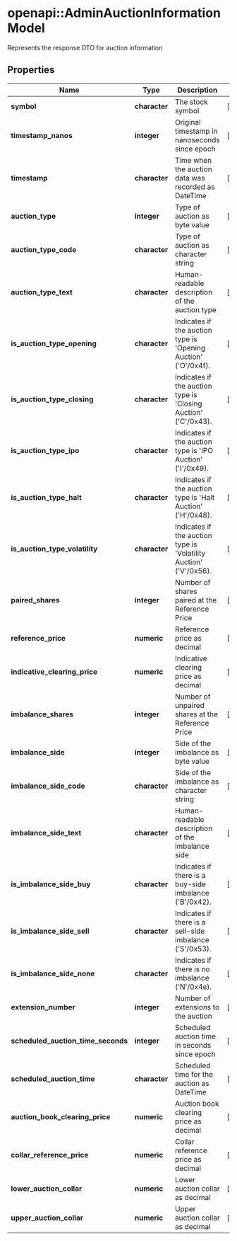 # openapi::AdminAuctionInformationModel

Represents the response DTO for auction information

## Properties
Name | Type | Description | Notes
------------ | ------------- | ------------- | -------------
**symbol** | **character** | The stock symbol | [optional] 
**timestamp_nanos** | **integer** | Original timestamp in nanoseconds since epoch | [optional] 
**timestamp** | **character** | Time when the auction data was recorded as DateTime | [optional] 
**auction_type** | **integer** | Type of auction as byte value | [optional] 
**auction_type_code** | **character** | Type of auction as character string | [optional] 
**auction_type_text** | **character** | Human-readable description of the auction type | [optional] 
**is_auction_type_opening** | **character** | Indicates if the auction type is &#39;Opening Auction&#39; (&#39;O&#39;/0x4f). | [optional] 
**is_auction_type_closing** | **character** | Indicates if the auction type is &#39;Closing Auction&#39; (&#39;C&#39;/0x43). | [optional] 
**is_auction_type_ipo** | **character** | Indicates if the auction type is &#39;IPO Auction&#39; (&#39;I&#39;/0x49). | [optional] 
**is_auction_type_halt** | **character** | Indicates if the auction type is &#39;Halt Auction&#39; (&#39;H&#39;/0x48). | [optional] 
**is_auction_type_volatility** | **character** | Indicates if the auction type is &#39;Volatility Auction&#39; (&#39;V&#39;/0x56). | [optional] 
**paired_shares** | **integer** | Number of shares paired at the Reference Price | [optional] 
**reference_price** | **numeric** | Reference price as decimal | [optional] 
**indicative_clearing_price** | **numeric** | Indicative clearing price as decimal | [optional] 
**imbalance_shares** | **integer** | Number of unpaired shares at the Reference Price | [optional] 
**imbalance_side** | **integer** | Side of the imbalance as byte value | [optional] 
**imbalance_side_code** | **character** | Side of the imbalance as character string | [optional] 
**imbalance_side_text** | **character** | Human-readable description of the imbalance side | [optional] 
**is_imbalance_side_buy** | **character** | Indicates if there is a buy-side imbalance (&#39;B&#39;/0x42). | [optional] 
**is_imbalance_side_sell** | **character** | Indicates if there is a sell-side imbalance (&#39;S&#39;/0x53). | [optional] 
**is_imbalance_side_none** | **character** | Indicates if there is no imbalance (&#39;N&#39;/0x4e). | [optional] 
**extension_number** | **integer** | Number of extensions to the auction | [optional] 
**scheduled_auction_time_seconds** | **integer** | Scheduled auction time in seconds since epoch | [optional] 
**scheduled_auction_time** | **character** | Scheduled time for the auction as DateTime | [optional] 
**auction_book_clearing_price** | **numeric** | Auction book clearing price as decimal | [optional] 
**collar_reference_price** | **numeric** | Collar reference price as decimal | [optional] 
**lower_auction_collar** | **numeric** | Lower auction collar as decimal | [optional] 
**upper_auction_collar** | **numeric** | Upper auction collar as decimal | [optional] 


